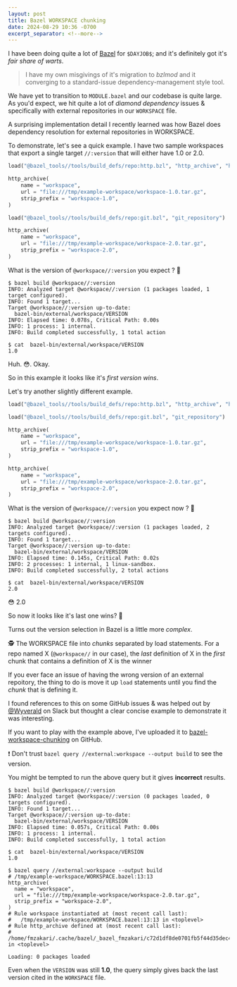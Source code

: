```yaml
---
layout: post
title: Bazel WORKSPACE chunking
date: 2024-08-29 10:36 -0700
excerpt_separator: <!--more-->
---
```


I have been doing quite a lot of [Bazel](https://bazel.build/) for `$DAYJOB$`; and it's definitely got it's _fair share of warts_.

> I have my own misgivings of it's migration to _bzlmod_ and it converging to a standard-issue dependency-management style tool.

We have yet to transition to `MODULE.bazel` and our codebase is quite large. As you'd expect, we hit quite a lot of _diamond dependency_ issues & specifically with external repositories in our `WORKSPACE` file.

A surprising implementation detail I recently learned was how Bazel does dependency resolution for external repositories in WORKSPACE.

<!--more-->

To demonstrate, let's see a quick example. I have two sample workspaces that export a single target `//:version` that will either have 1.0 or 2.0.


```python
load("@bazel_tools//tools/build_defs/repo:http.bzl", "http_archive", "http_file")

http_archive(
    name = "workspace",
    url = "file:///tmp/example-workspace/workspace-1.0.tar.gz",
    strip_prefix = "workspace-1.0",
)

load("@bazel_tools//tools/build_defs/repo:git.bzl", "git_repository")

http_archive(
    name = "workspace",
    url = "file:///tmp/example-workspace/workspace-2.0.tar.gz",
    strip_prefix = "workspace-2.0",
)
```

What is the version of `@workspace//:version` you expect ? 🤔

```console
$ bazel build @workspace//:version
INFO: Analyzed target @workspace//:version (1 packages loaded, 1 target configured).
INFO: Found 1 target...
Target @workspace//:version up-to-date:
  bazel-bin/external/workspace/VERSION
INFO: Elapsed time: 0.078s, Critical Path: 0.00s
INFO: 1 process: 1 internal.
INFO: Build completed successfully, 1 total action

$ cat  bazel-bin/external/workspace/VERSION
1.0
```

Huh. 😳. Okay. 

So in this example it looks like it's _first version wins_.

Let's try another slightly different example.

```python
load("@bazel_tools//tools/build_defs/repo:http.bzl", "http_archive", "http_file")

load("@bazel_tools//tools/build_defs/repo:git.bzl", "git_repository")

http_archive(
    name = "workspace",
    url = "file:///tmp/example-workspace/workspace-1.0.tar.gz",
    strip_prefix = "workspace-1.0",
)

http_archive(
    name = "workspace",
    url = "file:///tmp/example-workspace/workspace-2.0.tar.gz",
    strip_prefix = "workspace-2.0",
)
```

What is the version of `@workspace//:version` you expect now ? 🤔


```console
$ bazel build @workspace//:version
INFO: Analyzed target @workspace//:version (1 packages loaded, 2 targets configured).
INFO: Found 1 target...
Target @workspace//:version up-to-date:
  bazel-bin/external/workspace/VERSION
INFO: Elapsed time: 0.145s, Critical Path: 0.02s
INFO: 2 processes: 1 internal, 1 linux-sandbox.
INFO: Build completed successfully, 2 total actions

$ cat  bazel-bin/external/workspace/VERSION
2.0
```

😳 2.0

So now it looks like it's last one wins? 🤨

Turns out the version selection in Bazel is a little more _complex_.

🕵️ The WORKSPACE file into _chunks_ separated by load statements. For a repo named X (`@workspace//` in our case), the *last* definition of X in the _first_ chunk that contains a definition of X is the winner

If you ever face an issue of having the wrong version of an external repoitory, the thing to do is move it up `load` statements until you find the _chunk_ that is defining it.

I found references to this on some GitHub issues & was helped out by [@Wyverald](https://github.com/Wyverald) on Slack but thought a clear concise example to demonstrate it was interesting.

If you want to play with the example above, I've uploaded it to [bazel-workspace-chunking](https://github.com/fzakaria/bazel-workspace-chunking) on GitHub.

❗ Don't trust `bazel query //external:workspace --output build` to see the version.

You might be tempted to run the above query but it gives **incorrect** results.

```console
$ bazel build @workspace//:version
INFO: Analyzed target @workspace//:version (0 packages loaded, 0 targets configured).
INFO: Found 1 target...
Target @workspace//:version up-to-date:
  bazel-bin/external/workspace/VERSION
INFO: Elapsed time: 0.057s, Critical Path: 0.00s
INFO: 1 process: 1 internal.
INFO: Build completed successfully, 1 total action

$ cat  bazel-bin/external/workspace/VERSION
1.0

$ bazel query //external:workspace --output build
# /tmp/example-workspace/WORKSPACE.bazel:13:13
http_archive(
  name = "workspace",
  url = "file:///tmp/example-workspace/workspace-2.0.tar.gz",
  strip_prefix = "workspace-2.0",
)
# Rule workspace instantiated at (most recent call last):
#   /tmp/example-workspace/WORKSPACE.bazel:13:13 in <toplevel>
# Rule http_archive defined at (most recent call last):
#   /home/fmzakari/.cache/bazel/_bazel_fmzakari/c72d1df8de0701fb5f44d35dec4b70b5/external/bazel_tools/tools/build_defs/repo/http.bzl:372:31 in <toplevel>

Loading: 0 packages loaded
```

Even when the `VERSION` was still **1.0**, the query simply gives back the last version cited in the `WORKSPACE` file.
